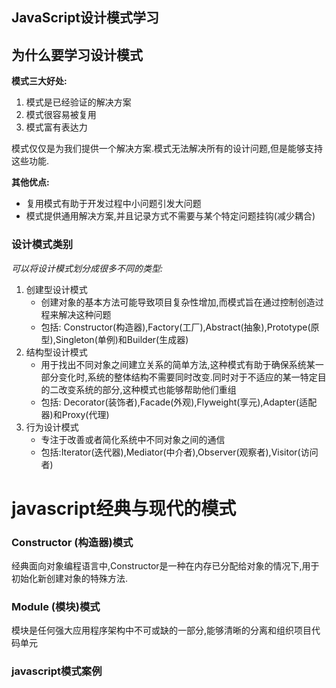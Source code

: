 JavaScript设计模式学习
----------------------

## 为什么要学习设计模式

**模式三大好处:**  

1. 模式是已经验证的解决方案
2. 模式很容易被复用
3. 模式富有表达力

模式仅仅是为我们提供一个解决方案.模式无法解决所有的设计问题,但是能够支持这些功能.

**其他优点:**

- 复用模式有助于开发过程中小问题引发大问题
- 模式提供通用解决方案,并且记录方式不需要与某个特定问题挂钩(减少耦合)

### 设计模式类别

*可以将设计模式划分成很多不同的类型:*  

1. 创建型设计模式 
    - 创建对象的基本方法可能导致项目复杂性增加,而模式旨在通过控制创造过程来解决这种问题
    - 包括: Constructor(构造器),Factory(工厂),Abstract(抽象),Prototype(原型),Singleton(单例)和Builder(生成器)
2. 结构型设计模式
    - 用于找出不同对象之间建立关系的简单方法,这种模式有助于确保系统某一部分变化时,系统的整体结构不需要同时改变.同时对于不适应的某一特定目的二改变系统的部分,这种模式也能够帮助他们重组
    - 包括: Decorator(装饰者),Facade(外观),Flyweight(享元),Adapter(适配器)和Proxy(代理)
3. 行为设计模式
    - 专注于改善或者简化系统中不同对象之间的通信
    - 包括:Iterator(迭代器),Mediator(中介者),Observer(观察者),Visitor(访问者)




javascript经典与现代的模式 
=============================

### Constructor (构造器)模式

经典面向对象编程语言中,Constructor是一种在内存已分配给对象的情况下,用于初始化新创建对象的特殊方法.  

### Module (模块)模式

模块是任何强大应用程序架构中不可或缺的一部分,能够清晰的分离和组织项目代码单元



### javascript模式案例
